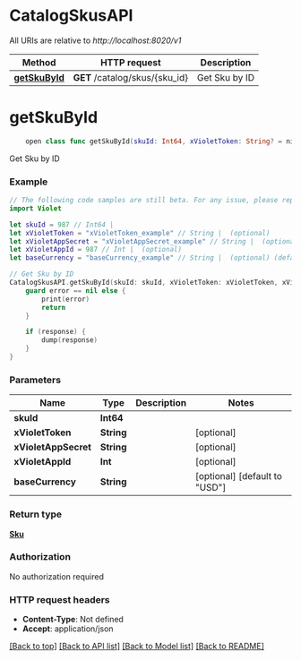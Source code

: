 # CatalogSkusAPI

All URIs are relative to *http://localhost:8020/v1*

Method | HTTP request | Description
------------- | ------------- | -------------
[**getSkuById**](CatalogSkusAPI.md#getskubyid) | **GET** /catalog/skus/{sku_id} | Get Sku by ID


# **getSkuById**
```swift
    open class func getSkuById(skuId: Int64, xVioletToken: String? = nil, xVioletAppSecret: String? = nil, xVioletAppId: Int? = nil, baseCurrency: String? = nil, completion: @escaping (_ data: Sku?, _ error: Error?) -> Void)
```

Get Sku by ID

### Example
```swift
// The following code samples are still beta. For any issue, please report via http://github.com/OpenAPITools/openapi-generator/issues/new
import Violet

let skuId = 987 // Int64 | 
let xVioletToken = "xVioletToken_example" // String |  (optional)
let xVioletAppSecret = "xVioletAppSecret_example" // String |  (optional)
let xVioletAppId = 987 // Int |  (optional)
let baseCurrency = "baseCurrency_example" // String |  (optional) (default to "USD")

// Get Sku by ID
CatalogSkusAPI.getSkuById(skuId: skuId, xVioletToken: xVioletToken, xVioletAppSecret: xVioletAppSecret, xVioletAppId: xVioletAppId, baseCurrency: baseCurrency) { (response, error) in
    guard error == nil else {
        print(error)
        return
    }

    if (response) {
        dump(response)
    }
}
```

### Parameters

Name | Type | Description  | Notes
------------- | ------------- | ------------- | -------------
 **skuId** | **Int64** |  | 
 **xVioletToken** | **String** |  | [optional] 
 **xVioletAppSecret** | **String** |  | [optional] 
 **xVioletAppId** | **Int** |  | [optional] 
 **baseCurrency** | **String** |  | [optional] [default to &quot;USD&quot;]

### Return type

[**Sku**](Sku.md)

### Authorization

No authorization required

### HTTP request headers

 - **Content-Type**: Not defined
 - **Accept**: application/json

[[Back to top]](#) [[Back to API list]](../README.md#documentation-for-api-endpoints) [[Back to Model list]](../README.md#documentation-for-models) [[Back to README]](../README.md)

